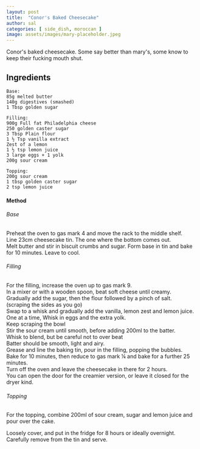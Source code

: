 ```yaml
---
layout: post
title:  "Conor's Baked Cheesecake"
author: sal
categories: [ side_dish, moroccan ]
image: assets/images/mary-placeholder.jpeg
---
```


Conor's baked cheesecake. Some say better than mary's, some know to keep their fucking mouth shut.


## Ingredients

```
Base:
85g melted butter
140g digestives (smashed)
1 Tbsp golden sugar

Filling:
900g Full fat Philadelphia cheese
250 golden caster sugar
3 Tbsp Plain flour
1 ½ Tsp vanilla extract
Zest of a lemon
1 ½ tsp lemon juice
3 large eggs + 1 yolk
200g sour cream

Topping:
200g sour cream
1 tbsp golden caster sugar
2 tsp lemon juice  
```

#### Method


###### Base
Preheat the oven to gas mark 4 and move the rack to the middle shelf.
<br>
Line 23cm cheesecake tin. The one where the bottom comes out.
<br>
Melt butter and stir in biscuit crumbs and sugar. Form base in tin and bake for 10 minutes. Leave to cool.
<br>

###### Filling
For the filling, increase the oven up to gas mark 9.
<br>
In a mixer or with a wooden spoon, beat soft cheese until creamy.
<br>
Gradually  add the sugar, then the flour followed by a pinch of salt.
<br>
(scraping the sides as you go)
<br>
Swap  to a whisk and gradually add the vanilla, lemon zest and lemon juice.
<br>
One at a time, Whisk in eggs and the extra yolk.
<br>
Keep scraping the bowl
<br>
Stir the sour cream until smooth, before adding 200ml to the batter.
<br>
Whisk to blend, but be careful not to over beat
<br>
Batter should be smooth, light and airy.
<br>
Grease and line the baking tin, pour in the filling, popping the bubbles.
<br>
Bake for 10 minutes, then reduce to gas mark ¼  and bake for a further 25 minutes. 
<br>
Turn off the oven and leave the cheesecake in there for 2 hours. 
<br>
You can open the door for the creamier version, or leave it closed for the dryer kind.
<br>

###### Topping
For the topping, combine 200ml of sour cream, sugar and lemon juice and pour over the cake.
<br>

Loosely cover, and put in the fridge for 8 hours or ideally overnight.
<br>
Carefully remove from the tin and serve.

